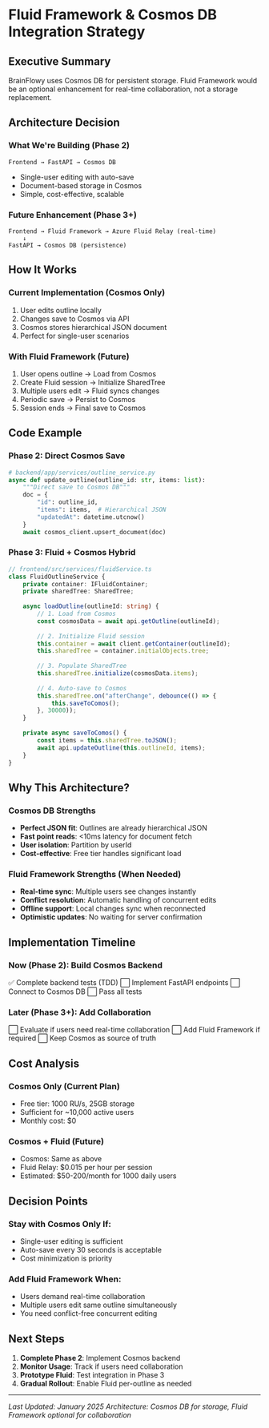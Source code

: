 # Fluid Framework & Cosmos DB Integration Strategy

## Executive Summary
BrainFlowy uses Cosmos DB for persistent storage. Fluid Framework would be an optional enhancement for real-time collaboration, not a storage replacement.

## Architecture Decision

### What We're Building (Phase 2)
```
Frontend → FastAPI → Cosmos DB
```
- Single-user editing with auto-save
- Document-based storage in Cosmos
- Simple, cost-effective, scalable

### Future Enhancement (Phase 3+)
```
Frontend → Fluid Framework → Azure Fluid Relay (real-time)
    ↓
FastAPI → Cosmos DB (persistence)
```

## How It Works

### Current Implementation (Cosmos Only)
1. User edits outline locally
2. Changes save to Cosmos via API
3. Cosmos stores hierarchical JSON document
4. Perfect for single-user scenarios

### With Fluid Framework (Future)
1. User opens outline → Load from Cosmos
2. Create Fluid session → Initialize SharedTree
3. Multiple users edit → Fluid syncs changes
4. Periodic save → Persist to Cosmos
5. Session ends → Final save to Cosmos

## Code Example

### Phase 2: Direct Cosmos Save
```python
# backend/app/services/outline_service.py
async def update_outline(outline_id: str, items: list):
    """Direct save to Cosmos DB"""
    doc = {
        "id": outline_id,
        "items": items,  # Hierarchical JSON
        "updatedAt": datetime.utcnow()
    }
    await cosmos_client.upsert_document(doc)
```

### Phase 3: Fluid + Cosmos Hybrid
```typescript
// frontend/src/services/fluidService.ts
class FluidOutlineService {
    private container: IFluidContainer;
    private sharedTree: SharedTree;
    
    async loadOutline(outlineId: string) {
        // 1. Load from Cosmos
        const cosmosData = await api.getOutline(outlineId);
        
        // 2. Initialize Fluid session
        this.container = await client.getContainer(outlineId);
        this.sharedTree = container.initialObjects.tree;
        
        // 3. Populate SharedTree
        this.sharedTree.initialize(cosmosData.items);
        
        // 4. Auto-save to Cosmos
        this.sharedTree.on("afterChange", debounce(() => {
            this.saveToComos();
        }, 30000));
    }
    
    private async saveToComos() {
        const items = this.sharedTree.toJSON();
        await api.updateOutline(this.outlineId, items);
    }
}
```

## Why This Architecture?

### Cosmos DB Strengths
- **Perfect JSON fit**: Outlines are already hierarchical JSON
- **Fast point reads**: <10ms latency for document fetch
- **User isolation**: Partition by userId
- **Cost-effective**: Free tier handles significant load

### Fluid Framework Strengths (When Needed)
- **Real-time sync**: Multiple users see changes instantly
- **Conflict resolution**: Automatic handling of concurrent edits
- **Offline support**: Local changes sync when reconnected
- **Optimistic updates**: No waiting for server confirmation

## Implementation Timeline

### Now (Phase 2): Build Cosmos Backend
✅ Complete backend tests (TDD)
⬜ Implement FastAPI endpoints
⬜ Connect to Cosmos DB
⬜ Pass all tests

### Later (Phase 3+): Add Collaboration
⬜ Evaluate if users need real-time collaboration
⬜ Add Fluid Framework if required
⬜ Keep Cosmos as source of truth

## Cost Analysis

### Cosmos Only (Current Plan)
- Free tier: 1000 RU/s, 25GB storage
- Sufficient for ~10,000 active users
- Monthly cost: $0

### Cosmos + Fluid (Future)
- Cosmos: Same as above
- Fluid Relay: $0.015 per hour per session
- Estimated: $50-200/month for 1000 daily users

## Decision Points

### Stay with Cosmos Only If:
- Single-user editing is sufficient
- Auto-save every 30 seconds is acceptable
- Cost minimization is priority

### Add Fluid Framework When:
- Users demand real-time collaboration
- Multiple users edit same outline simultaneously
- You need conflict-free concurrent editing

## Next Steps

1. **Complete Phase 2**: Implement Cosmos backend
2. **Monitor Usage**: Track if users need collaboration
3. **Prototype Fluid**: Test integration in Phase 3
4. **Gradual Rollout**: Enable Fluid per-outline as needed

---

*Last Updated: January 2025*
*Architecture: Cosmos DB for storage, Fluid Framework optional for collaboration*
